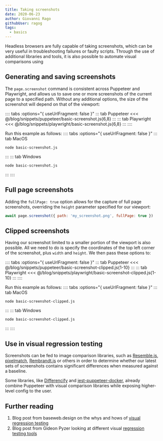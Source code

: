 ```yaml
---
title: Taking screenshots
date: 2020-06-23
author: Giovanni Rago
githubUser: ragog
tags: 
  - basics
---
```


Headless browsers are fully capable of taking screenshots, which can be very useful in troubleshooting failures or faulty scripts. Through the use of additional libraries and tools, it is also possible to automate visual comparisons using 

## Generating and saving screenshots

The `page.screenshot` command is consistent across Puppeteer and Playwright, and allows us to save one or more screenshots of the current page to a specified path. Without any additional options, the size of the screenshot will depend on that of the viewport:

:::: tabs :options="{ useUrlFragment: false }"
::: tab Puppeteer 
<<< @/blog/snippets/puppeteer/basic-screenshot.js{6,8}
:::
::: tab Playwright
<<< @/blog/snippets/playwright/basic-screenshot.js{6,8}
:::
::::

Run this example as follows:
:::: tabs :options="{ useUrlFragment: false }"
::: tab MacOS
```shell script
node basic-screenshot.js
```
:::
::: tab Windows
```shell script
node basic-screenshot.js
```
:::
::::

## Full page screenshots

Adding the `fullPage: true` option allows for the capture of full page screenshots, overriding the `height` parameter specified for our viewport: 

```js
await page.screenshot({ path: 'my_screenshot.png', fullPage: true })
```

## Clipped screenshots

Having our screenshot limited to a smaller portion of the viewport is also possible. All we need to do is specify the coordinates of the top left corner of the screenshot, plus `width` and `height`. We then pass these options to:

:::: tabs :options="{ useUrlFragment: false }"
::: tab Puppeteer 
<<< @/blog/snippets/puppeteer/basic-screenshot-clipped.js{1-10}
:::
::: tab Playwright
<<< @/blog/snippets/playwright/basic-screenshot-clipped.js{1-10}
:::
::::

Run this example as follows:
:::: tabs :options="{ useUrlFragment: false }"
::: tab MacOS
```shell script
node basic-screenshot-clipped.js
```
:::
::: tab Windows
```shell script
node basic-screenshot-clipped.js
```
:::
::::

## Use in visual regression testing

Screenshots can be fed to image comparison libraries, such as [Resemble.js](https://github.com/rsmbl/Resemble.js), [pixelmatch](https://github.com/mapbox/pixelmatch), [Rembrandt.js](http://rembrandtjs.com/) or others in order to determine whether our latest sets of screenshots contains significant differences when measured against a baseline.

Some libraries, like [Differencify](https://github.com/NimaSoroush/differencify) and [jest-puppeteer-docker](https://github.com/gidztech/jest-puppeteer-docker), already combine Puppeteer with visual comparison libraries while exposing higher-level config to the user. 

## Further reading
1. Blog post from baseweb.design on the whys and hows of [visual regression testing](https://baseweb.design/blog/visual-regression-testing/)
2. Blog post from Gideon Pyzer looking at different visual [regression testing tools](https://gideonpyzer.dev/blog/2018/06/25/visual-regression-testing/)
